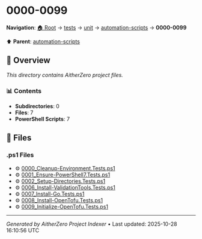 # 0000-0099

**Navigation**: [🏠 Root](../../../../index.md) → [tests](../../../index.md) → [unit](../../index.md) → [automation-scripts](../index.md) → **0000-0099**

⬆️ **Parent**: [automation-scripts](../index.md)

## 📖 Overview

*This directory contains AitherZero project files.*

### 📊 Contents

- **Subdirectories**: 0
- **Files**: 7
- **PowerShell Scripts**: 7

## 📄 Files

### .ps1 Files

- ⚙️ [0000_Cleanup-Environment.Tests.ps1](./0000_Cleanup-Environment.Tests.ps1)
- ⚙️ [0001_Ensure-PowerShell7.Tests.ps1](./0001_Ensure-PowerShell7.Tests.ps1)
- ⚙️ [0002_Setup-Directories.Tests.ps1](./0002_Setup-Directories.Tests.ps1)
- ⚙️ [0006_Install-ValidationTools.Tests.ps1](./0006_Install-ValidationTools.Tests.ps1)
- ⚙️ [0007_Install-Go.Tests.ps1](./0007_Install-Go.Tests.ps1)
- ⚙️ [0008_Install-OpenTofu.Tests.ps1](./0008_Install-OpenTofu.Tests.ps1)
- ⚙️ [0009_Initialize-OpenTofu.Tests.ps1](./0009_Initialize-OpenTofu.Tests.ps1)

---

*Generated by AitherZero Project Indexer* • Last updated: 2025-10-28 16:10:56 UTC

